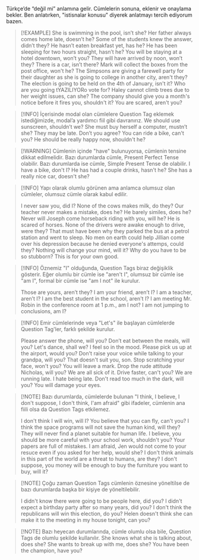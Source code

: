 Türkçe’de “değil mi” anlamına gelir. Cümlelerin sonuna, eklenir ve onaylama bekler. Ben anlatırken, "istisnalar konusu" diyerek anlatmayı tercih ediyorum bazen.

> [!EXAMPLE]
> She is swimming in the pool, isn’t she?
> Her father always comes home late, doesn’t he?
> Some of the students knew the answer, didn’t they?
> He hasn’t eaten breakfast yet, has he?
> He has been sleeping for two hours straight, hasn’t he?
> You will be staying at a hotel downtown, won’t you?
> They will have arrived by noon, won’t they?
> There is a car, isn’t there?
> Mark will collect the boxes from the post office, won't he?
> The Simpsons are giving a farewell party for their daughter as she is going to college in another city, aren't they?
> The election is going to be held on the 4th of January, isn't it? Who are you going tYAZILIYORo vote for?
> Haley cannot climb trees due to her weight issues, can she?
> The company should give you a month's notice before it fires you, shouldn't it?
> You are scared, aren't you?

> [!INFO] İçerisinde modal olan cümlelere Question Tag eklemek istediğimizde, modal’a yardımcı fiil gibi davranırız.
> We should use sunscreen, shouldn’t we?
> She must buy herself a computer, mustn’t she?
> They may be late. Don’t you agree?
> You can ride a bike, can't you?
> He should be really happy now, shouldn't he?

> [!WARNING]  Cümlenin içinde "have" bulunuyorsa, cümlenin tensine dikkat edilmelidir. Bazı durumlarda cümle, Present Perfect Tense olabilir. Bazı durumlarda ise cümle, Simple Present Tense de olabilir.
> I have a bike, don't I?
> He has had a couple drinks, hasn't he?
> She has a really nice car, doesn't she?

> [!INFO] Yapı olarak olumlu görünen ama anlamca olumsuz olan cümleler, olumsuz cümle olarak kabul edilir.
> 
> I never saw you, did I?
> None of the cows makes milk, do they?
> Our teacher never makes a mistake, does he?
> He barely similes, does he?
> Never will Joseph come horseback riding with you, will he? He is scared of horses.
> None of the drivers were awake enough to drive, were they? That must have been why they parked the bus at a petrol station and went to sleep.
> No men on earth could help Jillian come over his depression because he denied everyone's attemps, could they?
> Nothing will change your mind, will it? Why do you have to be so stubborn? This is for your own good.

> [!INFO] Öznemiz "I" olduğunda, Question Tags biraz değişiklik gösterir. Eğer olumlu bir cümle ise "aren't I", olumsuz bir cümle ise "am I", formal bir cümle ise "am I not" ile kurulur.
> 
> Those are yours, aren’t they?
> I am your friend, aren’t I?
> I am a teacher, aren’t I?
> I am the best student in the school, aren't I?
> I am meeting Mr. Robin in the conference room at 1 p.m., am I not?
> I am not jumping to conclusions, am I?

> [!INFO] Emir cümlelerinde veya "Let's" ile başlayan cümlelerde Question Tag'ler, farklı şekilde kurulur.
> 
> Please answer the phone, will you?
> Don’t eat between the meals, will you?
> Let's dance, shall we? I feel so in the mood.
> Please pick us up at the airport, would you?
> Don't raise your voice while talking to your grandpa, will you? That doesn't suit you, son.
> Stop scratching your face, won't you? You will leave a mark. 
> Drop the rude attitude Nicholas, will you? We are all sick of it.
> Drive faster, can't you? We are running late. I hate being late.
> Don't read too much in the dark, will you? You will damage your eyes.

> [!NOTE] Bazı durumlarda, cümlelerde bulunan "I think, I believe, I don't suppose, I don't think, I'am afraid" gibi ifadeler, cümlenin ana fiili olsa da Question Tags etkilemez. 
> 
> I don't think I will win, will I?
> You believe that you can fly, can't you? 
> I think the space programs will not save the human kind, will they? They will never find a planet suitable for human life.
> I believe, you should be more careful with your school work, shouldn't you? Your papers are full of mistakes.
> I am afraid, Jen would not come to your resuce even if you asked for her help, would she?
> I don't think animals in this part of the world are a threat to humans, are they?
> I don't suppose, you money will be enough to buy the furniture you want to buy, will it?

> [!NOTE] Çoğu zaman Question Tags cümlenin öznesine yöneltilse de bazı durumlarda başka bir kişiye de yöneltilebilir.
> 
> I didn't know there were going to be people here, did you?
> I didn't expect a birthday party after so many years, did you?
> I don't think the republicans will win this election, do you?
> Helen doesn't think she can make it to the meeting in my house tonight, can you?

> [!NOTE] Bazı heyecan durumlarında, cümle olumlu olsa bile, Question Tags de olumlu şekilde kullanılır.
> She knows what she is talking about, does she?
> She wants to break up with me, does she?
> You have been the champion, have you?
